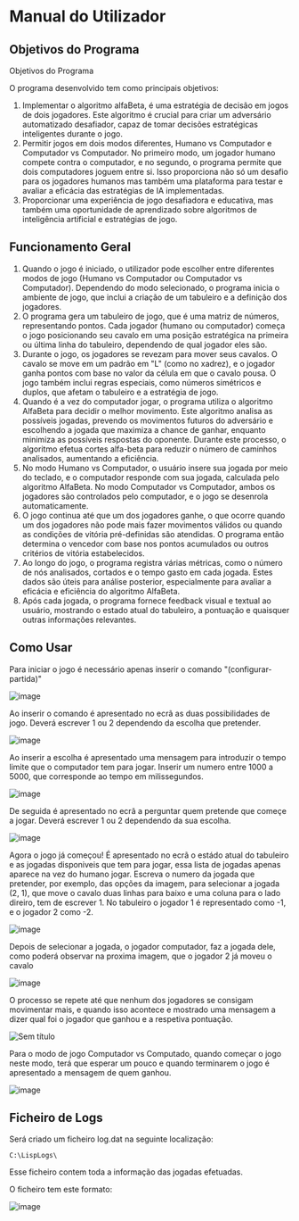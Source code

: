# Manual do Utilizador

## Objetivos do Programa

Objetivos do Programa

O programa desenvolvido tem como principais objetivos:
1. Implementar o algoritmo alfaBeta, é uma estratégia de decisão em jogos de dois jogadores. Este algoritmo é crucial para criar um adversário automatizado desafiador, capaz de tomar decisões estratégicas inteligentes durante o jogo.
2. Permitir jogos em dois modos diferentes, Humano vs Computador e Computador vs Computador. No primeiro modo, um jogador humano compete contra o computador, e no segundo, o programa permite que dois computadores joguem entre si. Isso proporciona não só um desafio para os jogadores humanos mas também uma plataforma para testar e avaliar a eficácia das estratégias de IA implementadas.
3. Proporcionar uma experiência de jogo desafiadora e educativa, mas também uma oportunidade de aprendizado sobre algoritmos de inteligência artificial e estratégias de jogo.
   
## Funcionamento Geral

1. Quando o jogo é iniciado, o utilizador pode escolher entre diferentes modos de jogo (Humano vs Computador ou Computador vs Computador). Dependendo do modo selecionado, o programa inicia o ambiente de jogo, que inclui a criação de um tabuleiro e a definição dos jogadores.
2. O programa gera um tabuleiro de jogo, que é uma matriz de números, representando pontos. Cada jogador (humano ou computador) começa o jogo posicionando seu cavalo em uma posição estratégica na primeira ou última linha do tabuleiro, dependendo de qual jogador eles são.
3. Durante o jogo, os jogadores se revezam para mover seus cavalos. O cavalo se move em um padrão em "L" (como no xadrez), e o jogador ganha pontos com base no valor da célula em que o cavalo pousa. O jogo também inclui regras especiais, como números simétricos e duplos, que afetam o tabuleiro e a estratégia de jogo.
4. Quando é a vez do computador jogar, o programa utiliza o algoritmo AlfaBeta para decidir o melhor movimento. Este algoritmo analisa as possíveis jogadas, prevendo os movimentos futuros do adversário e escolhendo a jogada que maximiza a chance de ganhar, enquanto minimiza as possíveis respostas do oponente. Durante este processo, o algoritmo efetua cortes alfa-beta para reduzir o número de caminhos analisados, aumentando a eficiência.
5. No modo Humano vs Computador, o usuário insere sua jogada por meio do teclado, e o computador responde com sua jogada, calculada pelo algoritmo AlfaBeta. No modo Computador vs Computador, ambos os jogadores são controlados pelo computador, e o jogo se desenrola automaticamente.
6. O jogo continua até que um dos jogadores ganhe, o que ocorre quando um dos jogadores não pode mais fazer movimentos válidos ou quando as condições de vitória pré-definidas são atendidas. O programa então determina o vencedor com base nos pontos acumulados ou outros critérios de vitória estabelecidos.
7. Ao longo do jogo, o programa registra várias métricas, como o número de nós analisados, cortados e o tempo gasto em cada jogada. Estes dados são úteis para análise posterior, especialmente para avaliar a eficácia e eficiência do algoritmo AlfaBeta.
8. Após cada jogada, o programa fornece feedback visual e textual ao usuário, mostrando o estado atual do tabuleiro, a pontuação e quaisquer outras informações relevantes.

## Como Usar

Para iniciar o jogo é necessário apenas inserir o comando "(configurar-partida)"

![image](https://github.com/TiagoRodrigues201400314/Manual-de-Utilizador/assets/100838766/cc3c0a0d-f551-47a3-a3cd-e31e58d815a7)

Ao inserir o comando é apresentado no ecrã as duas possibilidades de jogo.
Deverá escrever 1 ou 2 dependendo da escolha que pretender.

![image](https://github.com/TiagoRodrigues201400314/Manual-de-Utilizador/assets/100838766/9fc8270c-90e6-4111-8152-42b39cb65adc)

Ao inserir a escolha é apresentado uma mensagem para introduzir o tempo limite que o computador tem para jogar.
Inserir um numero entre 1000 a 5000, que corresponde ao tempo em milissegundos.

![image](https://github.com/TiagoRodrigues201400314/Manual-de-Utilizador/assets/100838766/a8a78af2-0920-4a73-a695-f999f20cee69)

De seguida é apresentado no ecrã a perguntar quem pretende que começe a jogar.
Deverá escrever 1 ou 2 dependendo da sua escolha.

![image](https://github.com/TiagoRodrigues201400314/Manual-de-Utilizador/assets/100838766/6622d953-9f48-43cf-b335-6cbb9bedea87)

Agora o jogo já começou!
É apresentado no ecrã o estádo atual do tabuleiro e as jogadas disponiveis que tem para jogar, essa lista de jogadas apenas aparece na vez do humano jogar.
Escreva o numero da jogada que pretender, por exemplo, das opções da imagem, para selecionar a jogada (2, 1), que move o cavalo duas linhas para baixo e uma coluna para o lado direiro, tem de escrever 1.
No tabuleiro o jogador 1 é representado como -1, e o jogador 2 como -2.

![image](https://github.com/TiagoRodrigues201400314/Manual-de-Utilizador/assets/100838766/2f8e3d61-37cc-4533-9c42-5f5f53c7eef3)

Depois de selecionar a jogada, o jogador computador, faz a jogada dele, como poderá observar na proxima imagem, que o jogador 2 já moveu o cavalo

![image](https://github.com/TiagoRodrigues201400314/Manual-de-Utilizador/assets/100838766/919754c3-4d76-4819-8593-4e25e23b993d)

O processo se repete até que nenhum dos jogadores se consigam movimentar mais, e quando isso acontece e mostrado uma mensagem a dizer qual foi o jogador que ganhou e a respetiva pontuação.

![Sem título](https://github.com/TiagoRodrigues201400314/Manual-de-Utilizador/assets/100838766/b80f4be7-7739-4d41-a090-e8c513ec1a2d)

Para o modo de jogo Computador vs Computado, quando começar o jogo neste modo, terá que esperar um pouco e quando terminarem o jogo é apresentado a mensagem de quem ganhou.

![image](https://github.com/TiagoRodrigues201400314/Manual-de-Utilizador/assets/100838766/c29911fe-cb95-466d-94b6-b63598e69104)

## Ficheiro de Logs

Será criado um ficheiro log.dat na seguinte localização:
```
C:\LispLogs\
```

Esse ficheiro contem toda a informação das jogadas efetuadas.

O ficheiro tem este formato:

![image](https://github.com/TiagoRodrigues201400314/Projeto2IA/assets/100838766/3885e337-8ba4-4f2a-bef3-4c816dffc5c3)
